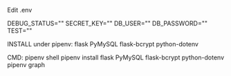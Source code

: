 Edit .env

DEBUG_STATUS=""
SECRET_KEY=""
DB_USER=""
DB_PASSWORD=""
TEST=""

INSTALL under pipenv:
flask
PyMySQL
flask-bcrypt
python-dotenv

CMD:
pipenv shell
pipenv install flask PyMySQL flask-bcrypt python-dotenv
pipenv graph